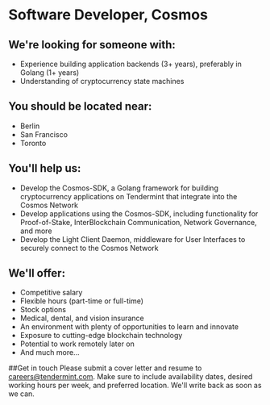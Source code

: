 # Software Developer, Cosmos

## We're looking for someone with:
* Experience building application backends (3+ years), preferably in Golang (1+ years)
* Understanding of cryptocurrency state machines

## You should be located near:
* Berlin
* San Francisco
* Toronto

## You'll help us:
* Develop the Cosmos-SDK, a Golang framework for building cryptocurrency applications on Tendermint that integrate into the Cosmos Network
* Develop applications using the Cosmos-SDK, including functionality for Proof-of-Stake, InterBlockchain Communication, Network Governance, and more
* Develop the Light Client Daemon, middleware for User Interfaces to securely connect to the Cosmos Network

## We'll offer:
* Competitive salary
* Flexible hours (part-time or full-time)
* Stock options
* Medical, dental, and vision insurance
* An environment with plenty of opportunities to learn and innovate
* Exposure to cutting-edge blockchain technology
* Potential to work remotely later on
* And much more…

##Get in touch
Please submit a cover letter and resume to careers@tendermint.com. Make sure to include availability dates, desired working hours per week, and preferred location. We'll write back as soon as we can.
